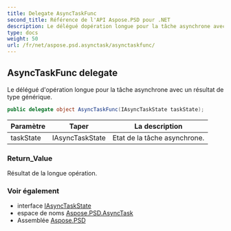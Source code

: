 ```yaml
---
title: Delegate AsyncTaskFunc
second_title: Référence de l'API Aspose.PSD pour .NET
description: Le délégué dopération longue pour la tâche asynchrone avec un résultat de type générique.
type: docs
weight: 50
url: /fr/net/aspose.psd.asynctask/asynctaskfunc/
---
```

## AsyncTaskFunc delegate

Le délégué d'opération longue pour la tâche asynchrone avec un résultat de type générique.

```csharp
public delegate object AsyncTaskFunc(IAsyncTaskState taskState);
```

| Paramètre | Taper | La description |
| --- | --- | --- |
| taskState | IAsyncTaskState | Etat de la tâche asynchrone. |

### Return_Value

Résultat de la longue opération.

### Voir également

* interface [IAsyncTaskState](../iasynctaskstate/)
* espace de noms [Aspose.PSD.AsyncTask](../../aspose.psd.asynctask/)
* Assemblée [Aspose.PSD](../../)


